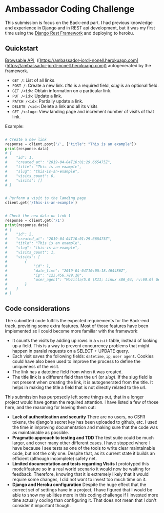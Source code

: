 # Ambassador Coding Challenge

This submission is focus on the Back-end part. I had previous knowledge and experience
in Django and in REST api development, but it was my first time using the
[Django Rest Framework](http://www.django-rest-framework.org/) and deploying to heroku.

## Quickstart

[Browsable API](https://ambassador-jordi-nonell.herokuapp.com),
([https://ambassador-jordi-nonell.herokuapp.com](https://ambassador-jordi-nonell.herokuapp.com))
autogenerated by the framework.

 - `GET /`: List of all links.
 - `POST /`: Create a new link. _title_ is a required field, _slug_ is an optional field.
 - `GET /<id>`: Obtain information on a particular link.
 - `PUT /<id>`: Update a link.
 - `PATCH /<id>`: Partially update a link. 
 - `DELETE /<id>`: Delete a link and all its visits
 - `GET /<slug>`: View landing page and increment number of visits of that link.

Example:

```python

# Create a new link
response = client.post('/', {"title": "This is an example"})
print(response.data)
# { 
#    "id": 1,
#    "created_at": "2019-04-04T10:01:29.665475Z",
#    "title": "This is an example",
#    "slug": "this-is-an-example",
#    "visits_count": 0,
#    "visits": []
# }


# Perform a visit to the landing page
client.get('/this-is-an-example')


# Check the new data on link 1
response = client.get('/1')
print(response.data)
# {
#    "id": 2,
#    "created_at": "2019-04-04T10:01:29.665475Z",
#    "title": "This is an example",
#    "slug": "this-is-an-example",
#    "visits_count": 1,
#    "visits": [
#        {
#            "id": 1,
#            "date_time": "2019-04-04T10:05:18.464486Z",
#            "ip": "123.456.789.10",
#            "user_agent": "Mozilla/5.0 (X11; Linux x86_64; rv:60.0) Gecko/20100101 Firefox/60.0"
#        }
#    ]
# }

```

## Code considerations

The submitted code fulfills the expected requirements for the Back-end track, providing
some extra features. Most of those features have been implemented so I could become more familiar
with the framework:

 - It counts the visits by adding up rows in a `visit` table, instead of looking up a field.
   This is a way to prevent
   concurrency problems that might happen in paralel requests on a SELECT + UPDATE query.
 - Each visit saves the following fields: `datetime`, `ip`, `user agent`. Cookies could
   have also been used to improve the process to define the uniqueness of the visit.
 - The link has a datetime field from when it was created.
 - The title link is a different field than the url (or _slug_). If the slug field is not
   present when creating the link, it is autogenerated from the title. It helps in making
   the title a field that is not directly related to the url.



This submission has purposedly left some things out, that in a longer project would
have gotten the required attention. I have listed a few of those here, and the reasoning for leaving
them out:

 - **Lack of authentication and security** There are no users, no CSFR tokens, the django's
   secret key has been uploaded to github, etc. I used the time in improving documentation
   and making sure that the code was as maintainable as possible.
 - **Pragmatic approach to testing and TDD** The test suite could be much larger,
   and cover many other different cases. I have stopped where I have because I see tests
   as one of the tools to write clear maintainable code, but not the only one. Despite
   that, as its current state it builds an efficient (although incomplete) safety net.
 - **Limited documentation and tests regarding Visits** I prototyped this model/feature
   so in a real world scenario it would now be waiting for feedback. Therefore, knowing
   that it is extremely likely that it would require some changes, I did not want to invest
   too much time on it.
 - **Django and Heroku configuration** Despite the huge effect that the correct set of settings
   have in a project, I have figured that I would be able to show my abilities more in this coding
   challenge if I invested more time actually coding than configuring it. That does not mean that
   I don't consider it important though.
